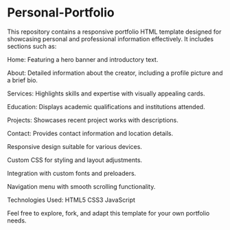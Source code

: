 # Personal-Portfolio

This repository contains a responsive portfolio HTML template designed for showcasing personal and professional information effectively. It includes sections such as:

Home: Featuring a hero banner and introductory text.

About: Detailed information about the creator, including a profile picture and a brief bio.

Services: Highlights skills and expertise with visually appealing cards.

Education: Displays academic qualifications and institutions attended.

Projects: Showcases recent project works with descriptions.

Contact: Provides contact information and location details.




Responsive design suitable for various devices.

Custom CSS for styling and layout adjustments.

Integration with custom fonts and preloaders.

Navigation menu with smooth scrolling functionality.

Technologies Used:
HTML5
CSS3
JavaScript

Feel free to explore, fork, and adapt this template for your own portfolio needs.
 
